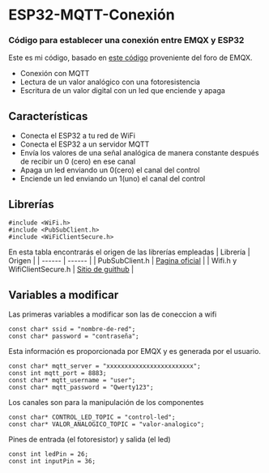 # ESP32-MQTT-Conexión
### Código para establecer una conexión entre EMQX y ESP32
Este es mi código, basado en [este código](https://docs.emqx.com/en/cloud/latest/connect_to_deployments/esp32.html#connect-over-tls-ssl-port) proveniente del foro de EMQX.

- Conexión con MQTT
- Lectura de un valor analógico con una fotoresistencia
- Escritura de un valor digital con un led que enciende y apaga

## Características

- Conecta el ESP32 a tu red de WiFi
- Conecta el ESP32 a un servidor MQTT
- Envía los valores de una señal analógica de manera constante después de recibir un 0 (cero) en ese canal
- Apaga un led enviando un 0(cero) el canal del control
- Enciende un led enviando un 1(uno) el canal del control

## Librerías
```
#include <WiFi.h>
#include <PubSubClient.h>
#include <WiFiClientSecure.h>
```
En esta tabla encontrarás el origen de las librerías empleadas
| Librería | Origen |
| ------ | ------ |
| PubSubClient.h | [Pagina oficial](https://pubsubclient.knolleary.net/) |
| Wifi.h y WifiClientSecure.h | [Sitio de guithub](https://github.com/arduino-libraries/Arduino_ESP32_OTA) |

## Variables a modificar
Las primeras variables a modificar son las de coneccion a wifi
```
const char* ssid = "nombre-de-red";
const char* password = "contraseña";
```
Esta información es proporcionada por EMQX y es generada por el usuario.
```
const char* mqtt_server = "xxxxxxxxxxxxxxxxxxxxxxxx";
const int mqtt_port = 8883;
const char* mqtt_username = "user";
const char* mqtt_password = "Qwerty123";
```
Los canales son para la manipulación de los componentes
```
const char* CONTROL_LED_TOPIC = "control-led";
const char* VALOR_ANALOGICO_TOPIC = "valor-analogico";
```
Pines de entrada (el fotoresistor) y salida (el led)
```
const int ledPin = 26;
const int inputPin = 36;
```
